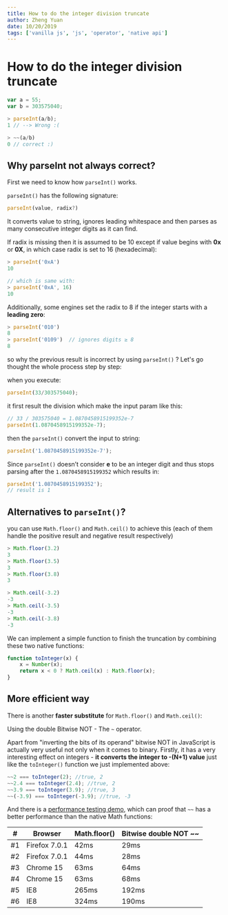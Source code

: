 ```yaml
---
title: How to do the integer division truncate
author: Zheng Yuan
date: 10/20/2019
tags: ['vanilla js', 'js', 'operator', 'native api']
---
```


How to do the integer division truncate
============

~~~javascript
var a = 55;
var b = 303575040;

> parseInt(a/b);
1 // --> Wrong :(

> ~~(a/b)
0 // correct :)
~~~

Why parseInt not always correct?
-------

First we need to know how `parseInt()` works. 

`parseInt()` has the following signature:
~~~javascript
parseInt(value, radix?)
~~~

It converts value to string, ignores leading whitespace and then parses as many consecutive integer digits as it can find.

If radix is missing then it is assumed to be 10 except if value begins with **0x** or **0X**, in which case radix is set to 16 (hexadecimal):
~~~javascript
> parseInt('0xA')
10

// which is same with:
> parseInt('0xA', 16)
10
~~~

Additionally, some engines set the radix to 8 if the integer starts with a **leading zero**:
~~~javascript
> parseInt('010')
8
> parseInt('0109')  // ignores digits ≥ 8
8
~~~

so why the previous result is incorrect by using `parseInt()` ?
Let's go thought the whole process step by step:

when you execute:
~~~javascript
parseInt(33/303575040);
~~~

it first result the division which make the input param like this:
~~~javascript
// 33 / 303575040 = 1.0870458915199352e-7
parseInt(1.0870458915199352e-7);
~~~

then the `parseInt()` convert the input to string:
~~~javascript
parseInt('1.0870458915199352e-7');
~~~

Since `parseInt()` doesn’t consider **e** to be an integer digit and thus stops parsing after the `1.0870458915199352` which results in:
~~~javascript
parseInt('1.0870458915199352');
// result is 1
~~~

Alternatives to `parseInt()`?
--------

you can use `Math.floor()` and `Math.ceil()` to achieve this (each of them handle the positive result and negative result respectively)

~~~javascript
> Math.floor(3.2)
3
> Math.floor(3.5)
3
> Math.floor(3.8)
3

> Math.ceil(-3.2)
-3
> Math.ceil(-3.5)
-3
> Math.ceil(-3.8)
-3
~~~

We can implement a simple function to finish the truncation by combining these two native functions:

~~~javascript
function toInteger(x) {
    x = Number(x);
    return x < 0 ? Math.ceil(x) : Math.floor(x);
}
~~~

More efficient way
-------

There is another **faster substitute** for `Math.floor()` and `Math.ceil()`: 

Using the double Bitwise NOT - The `~` operator.

Apart from "inverting the bits of its operand" bitwise NOT in JavaScript is actually very useful not only when it comes to binary. Firstly, it has a very interesting effect on integers - **it converts the integer to -(N+1) value** just like the `toInteger()` function we just implemented above:

~~~javascript
~~2 === toInteger(2); //true, 2
~~2.4 === toInteger(2.4); //true, 2
~~3.9 === toInteger(3.9); //true, 3
~~(-3.9) === toInteger(-3.9); //true, -3
~~~

And there is a [performance testing demo](https://jsperf.com/jsfvsbitnot), which can proof that `~~` has a better performance than the native Math functions:

\# | Browser       | Math.floor()    | Bitwise double NOT ~~
-- | ------------- | --------------- | ----------
#1 | Firefox 7.0.1 | 42ms	         | 29ms
#2 | Firefox 7.0.1 | 44ms	         | 28ms
#3 | Chrome 15	   | 63ms	         | 64ms
#4 | Chrome 15	   | 63ms	         | 68ms
#5 | IE8           | 265ms	         | 192ms
#6 | IE8           | 324ms	         | 190ms